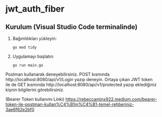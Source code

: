 # jwt_auth_fiber

## Kurulum (Visual Studio Code terminalinde)

1. Bağımlılıkları yükleyin:
   ```terminal
   go mod tidy
   ```

2. Uygulamayı başlatın:
   ```terminal
   go run main.go
   ```

Postman kullanarak deneyebilirsiniz. POST kısmında http://localhost:8080/api/v1/Login yazıp deneyin. Ortaya çıkan JWT token ile de GET kısmında http://localhost:8080/api/v1/protected yazıp eklediğiniz kişnin bilgilerini görebilirsiniz.

(Bearer Token kullanımı Linki) https://rebeccaminx922.medium.com/bearer-token-ile-postman-kullan%C4%B1m%C4%B1-temel-rehberiniz-3ae6f62e2bf0
